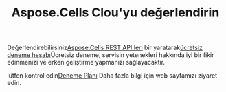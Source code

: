 ﻿---
title: Aspose.Cells Clou'yu değerlendirin
second_title: Documen
ArticleTitle: Evaluate Aspose.Cells Clou
LinkTitle: Evaluat
type: docs
url: /tr/evaluate-aspose-cells/
description: Aspose.Cells Bulut, Excel'in oluşturma, dönüştürme, birleştirme, bölme, korumalı, iç nesne işlemleri vb. işlemlerini destekler
weight: 60
kwords: Excel, Office Bulut, REST API, Elektronik Tablo, PDF, CSV, Json, Markdown, Değerlendirme Aspose.Cells Bulut
---
 Değerlendirebilirsiniz[Aspose.Cells REST API'leri](http://apireference.aspose.cloud/cells/) bir yaratarak[ücretsiz deneme hesabı](https://dashboard.aspose.cloud)Ücretsiz deneme, servisin yetenekleri hakkında iyi bir fikir edinmenizi ve erken geliştirme yapmanızı sağlayacaktır.

 lütfen kontrol edin[Deneme Planı](https://purchase.aspose.cloud/trial) Daha fazla bilgi için web sayfamızı ziyaret edin.
